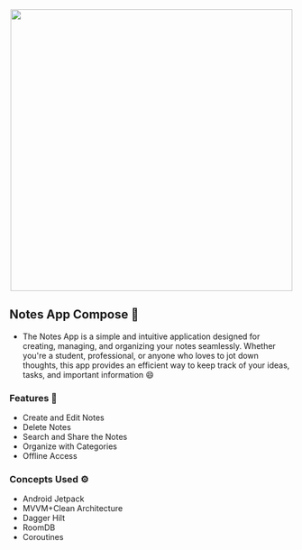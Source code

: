 <div align="center">
<img width="500" src="https://github.com/utkarsh006/Notes-app-compose/assets/94545831/d16b218d-abf3-46cb-a1c1-137301df6bed" /></div>

## Notes App Compose 📒

- The Notes App is a simple and intuitive application designed for creating, managing, and organizing your notes seamlessly.
 Whether you're a student, professional, or anyone who loves to jot down thoughts, this app provides an efficient way to keep track of
your ideas, tasks, and important information 😄

### Features 📱
- Create and Edit Notes
- Delete Notes
- Search and Share the Notes
- Organize with Categories
- Offline Access

### Concepts Used ⚙️

- Android Jetpack
- MVVM+Clean Architecture
- Dagger Hilt
- RoomDB
- Coroutines
